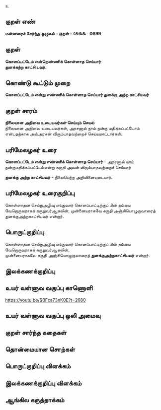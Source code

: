 உ

## குறள் எண் 

**மன்னரைச் சேர்ந்து ஒழுகல் – குறள் – ௦௬௯௯ - 0699**  

## குறள் 

**கொளப்பட்டேம் என்றெண்ணிக் கொள்ளாத செய்யார்  
துளக்கற்ற காட்சி யவர்.**  

## கொண்டு கூட்டும் முறை

**கொளப்பட்டேம் என்று எண்ணிக் கொள்ளாத செய்யார் துளக்கு அற்ற காட்சியவர்**

## குறள் சாரம் 

**நிலையான அறிவை உடையவர்கள் செய்யும் செயல்**  
நிலையான அறிவை உடையவர்கள், அரசனால் நாம் நன்கு மதிக்கப்பட்டோம் என்பதற்காக அவ்அரசன் விரும்பாதவற்றைச் செய்யமாட்டார்கள்.  

## பரிமேலழகர் உரை

**கொளப்பட்டேம் என்று எண்ணிக் கொள்ளாத செய்யார்** - அரசனால் யாம் நன்குமதிக்கப்பட்டேம்என்று கருதி அவன் விரும்பாதவற்றைச் செய்யார்  

**துளக்கு அற்ற காட்சியவர்** - நிலைபெற்ற அறிவினையுடையார். 

## பரிமேலழகர் உரைகுறிப்பு   

கொள்ளாதன செய்துஅழிவு எய்துவார் கொளப்பாட்டிற்குப் பின் தம்மை வேறொருவராகக் கருதுவர்ஆகலின், முன்னையராகவே கருதி அஞ்சியொழுகுவாரைத் துளக்குஅற்றகாட்சியவர் என்றார்.    

## பொருட்குறிப்பு 

கொள்ளாதன செய்துஅழிவு எய்துவார் கொளப்பாட்டிற்குப் பின் தம்மை வேறொருவராகக் கருதுவர்ஆகலின்,   
முன்னையராகவே கருதி அஞ்சியொழுகுவாரைத் **துளக்குஅற்றகாட்சியவர்** என்றார்.  

## இலக்கணக்குறிப்பு  


## உயர் வள்ளுவ வகுப்பு காணொளி

https://youtu.be/SBFxa73nK0E?t=2680 

## உயர் வள்ளுவ வகுப்பு ஒலி அமைவு 

 
## குறள் சார்ந்த கதைகள் 


## தொன்மையான சொற்கள்


## பொருட்குறிப்பு விளக்கம்


## இலக்கணக்குறிப்பு விளக்கம்


## ஆங்கில கருத்தாக்கம் 


